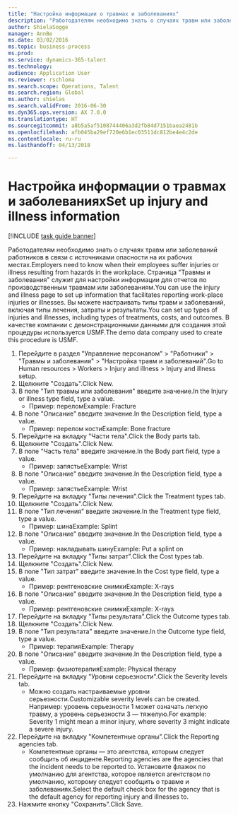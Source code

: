 ```yaml
--- 
title: "Настройка информации о травмах и заболеваниях"
description: "Работодателям необходимо знать о случаях травм или заболеваний работников в связи с источниками опасности на их рабочих местах."
author: ShielaSogge
manager: AnnBe
ms.date: 03/02/2016
ms.topic: business-process
ms.prod: 
ms.service: dynamics-365-talent
ms.technology: 
audience: Application User
ms.reviewer: rschloma
ms.search.scope: Operations, Talent
ms.search.region: Global
ms.author: shielas
ms.search.validFrom: 2016-06-30
ms.dyn365.ops.version: AX 7.0.0
ms.translationtype: HT
ms.sourcegitcommit: a8b5a5af5108744406a3d2fb84d7151baea2481b
ms.openlocfilehash: afb045ba29ef720e6b1ec03511dc812be4e4c2de
ms.contentlocale: ru-ru
ms.lasthandoff: 04/13/2018

---
```

# <a name="set-up-injury-and-illness-information"></a><span data-ttu-id="19232-103">Настройка информации о травмах и заболеваниях</span><span class="sxs-lookup"><span data-stu-id="19232-103">Set up injury and illness information</span></span>

[!INCLUDE [task guide banner](../../includes/task-guide-banner.md)]

<span data-ttu-id="19232-104">Работодателям необходимо знать о случаях травм или заболеваний работников в связи с источниками опасности на их рабочих местах.</span><span class="sxs-lookup"><span data-stu-id="19232-104">Employers need to know when their employees suffer injuries or illness resulting from hazards in the workplace.</span></span> <span data-ttu-id="19232-105">Страница "Травмы и заболевания" служит для настройки информации для отчетов по производственным травмам или заболеваниям.</span><span class="sxs-lookup"><span data-stu-id="19232-105">You can use the injury and illness page to set up information that facilitates reporting work-place injuries or illnesses.</span></span> <span data-ttu-id="19232-106">Вы можете настраивать типы травм и заболеваний, включая типы лечения, затраты и результаты.</span><span class="sxs-lookup"><span data-stu-id="19232-106">You can set up types of injuries and illnesses, including types of treatments, costs, and outcomes.</span></span> <span data-ttu-id="19232-107">В качестве компании с демонстрационными данными для создания этой процедуры используется USMF.</span><span class="sxs-lookup"><span data-stu-id="19232-107">The demo data company used to create this procedure is USMF.</span></span>

1. <span data-ttu-id="19232-108">Перейдите в раздел "Управление персоналом" > "Работники" > "Травмы и заболевания" > "Настройка травм и заболеваний".</span><span class="sxs-lookup"><span data-stu-id="19232-108">Go to Human resources > Workers > Injury and illness > Injury and illness setup.</span></span>
2. <span data-ttu-id="19232-109">Щелкните "Создать".</span><span class="sxs-lookup"><span data-stu-id="19232-109">Click New.</span></span>
3. <span data-ttu-id="19232-110">В поле "Тип травмы или заболевания" введите значение.</span><span class="sxs-lookup"><span data-stu-id="19232-110">In the Injury or illness type field, type a value.</span></span>
    * <span data-ttu-id="19232-111">Пример: перелом</span><span class="sxs-lookup"><span data-stu-id="19232-111">Example: Fracture</span></span>  
4. <span data-ttu-id="19232-112">В поле "Описание" введите значение.</span><span class="sxs-lookup"><span data-stu-id="19232-112">In the Description field, type a value.</span></span>
    * <span data-ttu-id="19232-113">Пример: перелом кости</span><span class="sxs-lookup"><span data-stu-id="19232-113">Example: Bone fracture</span></span>  
5. <span data-ttu-id="19232-114">Перейдите на вкладку "Части тела".</span><span class="sxs-lookup"><span data-stu-id="19232-114">Click the Body parts tab.</span></span>
6. <span data-ttu-id="19232-115">Щелкните "Создать".</span><span class="sxs-lookup"><span data-stu-id="19232-115">Click New.</span></span>
7. <span data-ttu-id="19232-116">В поле "Часть тела" введите значение.</span><span class="sxs-lookup"><span data-stu-id="19232-116">In the Body part field, type a value.</span></span>
    * <span data-ttu-id="19232-117">Пример: запястье</span><span class="sxs-lookup"><span data-stu-id="19232-117">Example: Wrist</span></span>  
8. <span data-ttu-id="19232-118">В поле "Описание" введите значение.</span><span class="sxs-lookup"><span data-stu-id="19232-118">In the Description field, type a value.</span></span>
    * <span data-ttu-id="19232-119">Пример: запястье</span><span class="sxs-lookup"><span data-stu-id="19232-119">Example: Wrist</span></span>  
9. <span data-ttu-id="19232-120">Перейдите на вкладку "Типы лечения".</span><span class="sxs-lookup"><span data-stu-id="19232-120">Click the Treatment types tab.</span></span>
10. <span data-ttu-id="19232-121">Щелкните "Создать".</span><span class="sxs-lookup"><span data-stu-id="19232-121">Click New.</span></span>
11. <span data-ttu-id="19232-122">В поле "Тип лечения" введите значение.</span><span class="sxs-lookup"><span data-stu-id="19232-122">In the Treatment type field, type a value.</span></span>
    * <span data-ttu-id="19232-123">Пример: шина</span><span class="sxs-lookup"><span data-stu-id="19232-123">Example: Splint</span></span>  
12. <span data-ttu-id="19232-124">В поле "Описание" введите значение.</span><span class="sxs-lookup"><span data-stu-id="19232-124">In the Description field, type a value.</span></span>
    * <span data-ttu-id="19232-125">Пример: накладывать шину</span><span class="sxs-lookup"><span data-stu-id="19232-125">Example: Put a splint on</span></span>  
13. <span data-ttu-id="19232-126">Перейдите на вкладку "Типы затрат".</span><span class="sxs-lookup"><span data-stu-id="19232-126">Click the Cost types tab.</span></span>
14. <span data-ttu-id="19232-127">Щелкните "Создать".</span><span class="sxs-lookup"><span data-stu-id="19232-127">Click New.</span></span>
15. <span data-ttu-id="19232-128">В поле "Тип затрат" введите значение.</span><span class="sxs-lookup"><span data-stu-id="19232-128">In the Cost type field, type a value.</span></span>
    * <span data-ttu-id="19232-129">Пример: рентгеновские снимки</span><span class="sxs-lookup"><span data-stu-id="19232-129">Example: X-rays</span></span>  
16. <span data-ttu-id="19232-130">В поле "Описание" введите значение.</span><span class="sxs-lookup"><span data-stu-id="19232-130">In the Description field, type a value.</span></span>
    * <span data-ttu-id="19232-131">Пример: рентгеновские снимки</span><span class="sxs-lookup"><span data-stu-id="19232-131">Example: X-rays</span></span>  
17. <span data-ttu-id="19232-132">Перейдите на вкладку "Типы результата".</span><span class="sxs-lookup"><span data-stu-id="19232-132">Click the Outcome types tab.</span></span>
18. <span data-ttu-id="19232-133">Щелкните "Создать".</span><span class="sxs-lookup"><span data-stu-id="19232-133">Click New.</span></span>
19. <span data-ttu-id="19232-134">В поле "Тип результата" введите значение.</span><span class="sxs-lookup"><span data-stu-id="19232-134">In the Outcome type field, type a value.</span></span>
    * <span data-ttu-id="19232-135">Пример: терапия</span><span class="sxs-lookup"><span data-stu-id="19232-135">Example: Therapy</span></span>  
20. <span data-ttu-id="19232-136">В поле "Описание" введите значение.</span><span class="sxs-lookup"><span data-stu-id="19232-136">In the Description field, type a value.</span></span>
    * <span data-ttu-id="19232-137">Пример: физиотерапия</span><span class="sxs-lookup"><span data-stu-id="19232-137">Example: Physical therapy</span></span>  
21. <span data-ttu-id="19232-138">Перейдите на вкладку "Уровни серьезности".</span><span class="sxs-lookup"><span data-stu-id="19232-138">Click the Severity levels tab.</span></span>
    * <span data-ttu-id="19232-139">Можно создать настраиваемые уровни серьезности.</span><span class="sxs-lookup"><span data-stu-id="19232-139">Customizable severity levels can be created.</span></span> <span data-ttu-id="19232-140">Например: уровень серьезности 1 может означать легкую травму, а уровень серьезности 3 — тяжелую.</span><span class="sxs-lookup"><span data-stu-id="19232-140">For example: Severity 1 might mean a minor injury, where severity 3 might indicate a severe injury.</span></span>  
22. <span data-ttu-id="19232-141">Перейдите на вкладку "Компетентные органы".</span><span class="sxs-lookup"><span data-stu-id="19232-141">Click the Reporting agencies tab.</span></span>
    * <span data-ttu-id="19232-142">Компетентные органы — это агентства, которым следует сообщить об инциденте.</span><span class="sxs-lookup"><span data-stu-id="19232-142">Reporting agencies are the agencies that the incident needs to be reported to.</span></span> <span data-ttu-id="19232-143">Установите флажок по умолчанию для агентства, которое является агентством по умолчанию, которому следует сообщить о травме и заболеваниях.</span><span class="sxs-lookup"><span data-stu-id="19232-143">Select the default check box for the agency that is the default agency for reporting injury and illnesses to.</span></span>  
23. <span data-ttu-id="19232-144">Нажмите кнопку "Сохранить".</span><span class="sxs-lookup"><span data-stu-id="19232-144">Click Save.</span></span>


